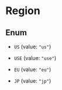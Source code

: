 

# Region

## Enum


* `US` (value: `"us"`)

* `USE` (value: `"use"`)

* `EU` (value: `"eu"`)

* `JP` (value: `"jp"`)



